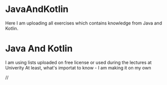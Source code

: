 # JavaAndKotlin
Here I am uploading all exercises which contains knowledge from Java and Kotlin.

# Java And Kotlin
I am using lists uploaded on free license or used during the lectures at Univerity
At least, what's importat to know - I am making it on my own


//
